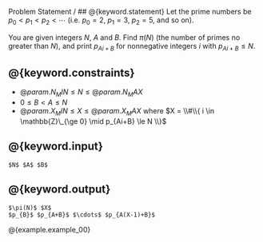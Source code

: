 Problem Statement / ## @{keyword.statement}
Let the prime numbers be $p_0 < p_1 < p_2 < \cdots$ (i.e. $p_0 = 2$, $p_1 = 3$, $p_2 = 5$, and so on).

You are given integers $N$, $A$ and $B$.
Find $\pi(N)$ (the number of primes no greater than $N$),
and print $p_{Ai+B}$ for nonnegative integers $i$ with $p_{Ai+B} \le N$.

## @{keyword.constraints}

- $@{param.N_MIN} \le N \le @{param.N_MAX}$
- $0 \le B < A \le N$
- $@{param.X_MIN} \le X \le @{param.X_MAX}$ where $X = \\#\\{ i \in \mathbb{Z}\_{\ge 0} \mid p_{Ai+B} \le N \\}$

## @{keyword.input}

~~~
$N$ $A$ $B$
~~~

## @{keyword.output}

~~~
$\pi(N)$ $X$
$p_{B}$ $p_{A+B}$ $\cdots$ $p_{A(X-1)+B}$
~~~

@{example.example_00}
